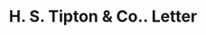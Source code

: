---
doi: 10.7916/D8S19DHM
date_other: '1880'
date_other_textual: 1880-1889
form: correspondence
genre:
- Letters (correspondence)
name:
- H. S. Tipton & Co.
object_in_context_url: https://biggert.cul.columbia.edu/items/view/ave_biggert_00690
subject_hierarchical_geographic:
- Kansas City, Missouri, United States
subject_name:
- H. S. Tipton & Co.
title: H. S. Tipton & Co.. Letter
sort_title: H. S. Tipton & Co.. Letter
call_number: ave_biggert_00690
coordinates:
- 39.099722222222226,-94.57833333333333
pid: ave_biggert_00690
identifiers: ave_biggert_00690
thumbnail: https://derivativo-3.library.columbia.edu/iiif/2/ldpd:345535/full/!256,256/0/native.jpg
permalink: /biggert/ave_biggert_00690/
layout: iiif-image-page
---